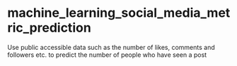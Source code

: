 # machine_learning_social_media_metric_prediction
Use public accessible data such as the number of likes, comments and followers etc. to predict the number of people who have seen a post
